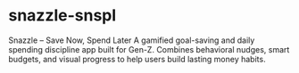 # snazzle-snspl
Snazzle – Save Now, Spend Later A gamified goal-saving and daily spending discipline app built for Gen-Z. Combines behavioral nudges, smart budgets, and visual progress to help users build lasting money habits.
